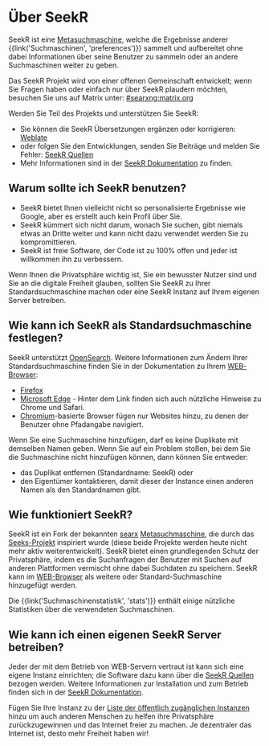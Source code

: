 # Über SeekR

SeekR ist eine [Metasuchmaschine], welche die Ergebnisse anderer
{{link('Suchmaschinen', 'preferences')}} sammelt und aufbereitet ohne dabei
Informationen über seine Benutzer zu sammeln oder an andere Suchmaschinen weiter
zu geben.

Das SeekR Projekt wird von einer offenen Gemeinschaft entwickelt; wenn Sie
Fragen haben oder einfach nur über SeekR plaudern möchten, besuchen Sie uns
auf Matrix unter: [#searxng:matrix.org]

Werden Sie Teil des Projekts und unterstützen Sie SeekR:

- Sie können die SeekR Übersetzungen ergänzen oder korrigieren: [Weblate]
- oder folgen Sie den Entwicklungen, senden Sie Beiträge und melden Sie Fehler:
  [SeekR Quellen]
- Mehr Informationen sind in der [SeekR Dokumentation] zu finden.

## Warum sollte ich SeekR benutzen?

- SeekR bietet Ihnen vielleicht nicht so personalisierte Ergebnisse wie
  Google, aber es erstellt auch kein Profil über Sie.
- SeekR kümmert sich nicht darum, wonach Sie suchen, gibt niemals etwas an
  Dritte weiter und kann nicht dazu verwendet werden Sie zu kompromittieren.
- SeekR ist freie Software, der Code ist zu 100% offen und jeder ist
  willkommen ihn zu verbessern.

Wenn Ihnen die Privatsphäre wichtig ist, Sie ein bewusster Nutzer sind und Sie
an die digitale Freiheit glauben, sollten Sie SeekR zu Ihrer
Standardsuchmaschine machen oder eine SeekR Instanz auf Ihrem eigenen Server
betreiben.

## Wie kann ich SeekR als Standardsuchmaschine festlegen?

SeekR unterstützt [OpenSearch].  Weitere Informationen zum Ändern Ihrer
Standardsuchmaschine finden Sie in der Dokumentation zu Ihrem [WEB-Browser]:

- [Firefox]
- [Microsoft Edge] - Hinter dem Link finden sich auch nützliche Hinweise zu
  Chrome und Safari.
- [Chromium]-basierte Browser fügen nur Websites hinzu, zu denen der Benutzer
  ohne Pfadangabe navigiert.

Wenn Sie eine Suchmaschine hinzufügen, darf es keine Duplikate mit demselben
Namen geben.  Wenn Sie auf ein Problem stoßen, bei dem Sie die Suchmaschine
nicht hinzufügen können, dann können Sie entweder:

- das Duplikat entfernen (Standardname: SeekR) oder
- den Eigentümer kontaktieren, damit dieser der Instance einen anderen Namen als
  den Standardnamen gibt.

## Wie funktioniert SeekR?

SeekR ist ein Fork der bekannten [searx] [Metasuchmaschine], die durch das
[Seeks-Projekt] inspiriert wurde (diese beide Projekte werden heute nicht mehr
aktiv weiterentwickelt).  SeekR bietet einen grundlegenden Schutz der
Privatsphäre, indem es die Suchanfragen der Benutzer mit Suchen auf anderen
Plattformen vermischt ohne dabei Suchdaten zu speichern.  SeekR kann im
[WEB-Browser] als weitere oder Standard-Suchmaschine hinzugefügt werden.

Die {{link('Suchmaschinenstatistik', 'stats')}} enthält einige nützliche
Statistiken über die verwendeten Suchmaschinen.

## Wie kann ich einen eigenen SeekR Server betreiben?

Jeder der mit dem Betrieb von WEB-Servern vertraut ist kann sich eine eigene
Instanz einrichten; die Software dazu kann über die [SeekR Quellen] bezogen
werden. Weitere Informationen zur Installation und zum Betrieb finden sich in
der [SeekR Dokumentation].

Fügen Sie Ihre Instanz zu der [Liste der öffentlich zugänglichen
Instanzen]({{get_setting('brand.public_instances')}}) hinzu um auch anderen
Menschen zu helfen ihre Privatsphäre zurückzugewinnen und das Internet freier zu
machen.  Je dezentraler das Internet ist, desto mehr Freiheit haben wir!


[SeekR Quellen]: {{GIT_URL}}
[#searxng:matrix.org]: https://matrix.to/#/#searxng:matrix.org
[SeekR Dokumentation]: {{get_setting('brand.docs_url')}}
[searx]: https://github.com/searx/searx
[Metasuchmaschine]: https://de.wikipedia.org/wiki/Metasuchmaschine
[Weblate]: https://translate.codeberg.org/projects/searxng/
[Seeks-Projekt]: https://beniz.github.io/seeks/
[OpenSearch]: https://github.com/dewitt/opensearch/blob/master/opensearch-1-1-draft-6.md
[Firefox]: https://support.mozilla.org/en-US/kb/add-or-remove-search-engine-firefox
[Microsoft Edge]: https://support.microsoft.com/en-us/help/4028574/microsoft-edge-change-the-default-search-engine
[Chromium]: https://www.chromium.org/tab-to-search
[WEB-Browser]: https://de.wikipedia.org/wiki/Webbrowser
